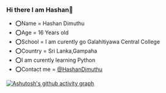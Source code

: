 ### Hi there I am Hashan👋

- ⭕Name = Hashan Dimuthu
- ⭕Age = 16 Years old
- ⭕School = I am curently go Galahitiyawa Central College
- ⭕Country = Sri Lanka,Gampaha
- ⭕I am curently learning Python
- ⭕Contact me = [@HashanDimuthu](https://t.me/HashanDimuthu)

[![Ashutosh's github activity graph](https://activity-graph.herokuapp.com/graph?username=HashanDimuthu)](https://github.com/HashanDimuthu/github-readme-activity-graph)
